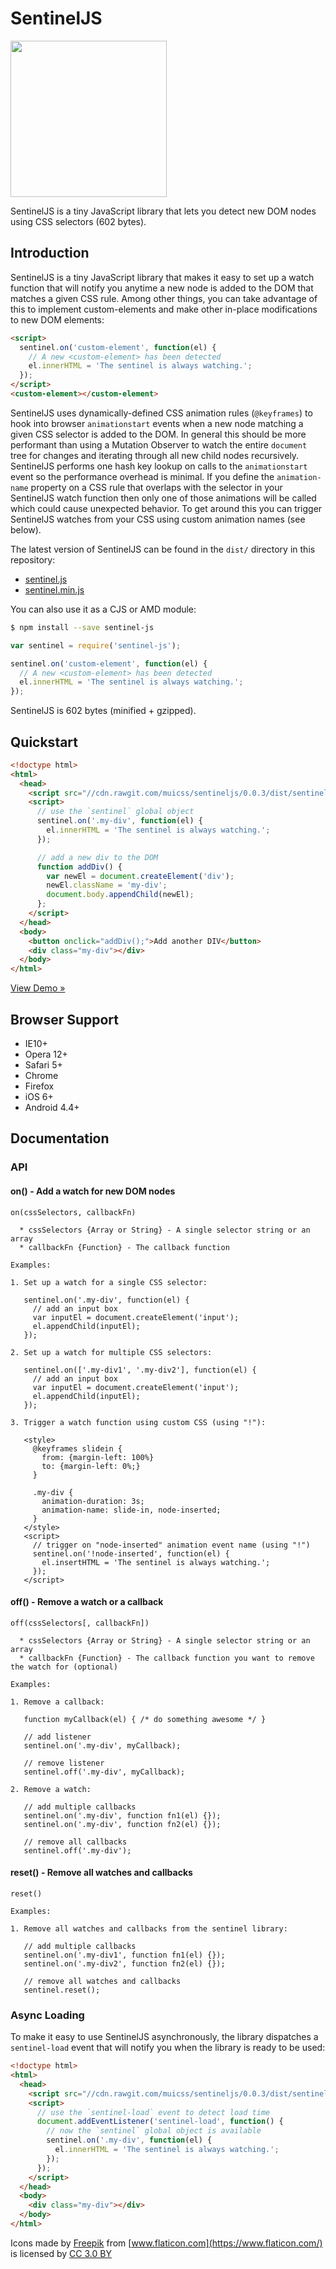 # SentinelJS

<img src="https://www.muicss.com/static/images/sentinel.svg" width="250px">

SentinelJS is a tiny JavaScript library that lets you detect new DOM nodes using CSS selectors (602 bytes).

## Introduction

SentinelJS is a tiny JavaScript library that makes it easy to set up a watch function that will notify you anytime a new node is added to the DOM that matches a given CSS rule. Among other things, you can take advantage of this to implement custom-elements and make other in-place modifications to new DOM elements:

```html
<script>
  sentinel.on('custom-element', function(el) {
    // A new <custom-element> has been detected
    el.innerHTML = 'The sentinel is always watching.';
  });
</script>
<custom-element></custom-element>
```

SentinelJS uses dynamically-defined CSS animation rules (`@keyframes`) to hook into browser `animationstart` events when a new node matching a given CSS selector is added to the DOM. In general this should be more performant than using a Mutation Observer to watch the entire `document` tree for changes and iterating through all new child nodes recursively. SentinelJS performs one hash key lookup on calls to the `animationstart` event so the performance overhead is minimal. If you define the `animation-name` property on a CSS rule that overlaps with the selector in your SentinelJS watch function then only one of those animations will be called which could cause unexpected behavior. To get around this you can trigger SentinelJS watches from your CSS using custom animation names (see below).

The latest version of SentinelJS can be found in the `dist/` directory in this repository:
 * [sentinel.js](https://raw.githubusercontent.com/muicss/sentineljs/master/dist/sentinel.js)
 * [sentinel.min.js](https://raw.githubusercontent.com/muicss/sentineljs/master/dist/sentinel.min.js)

You can also use it as a CJS or AMD module:

```bash
$ npm install --save sentinel-js
```

```javascript
var sentinel = require('sentinel-js');

sentinel.on('custom-element', function(el) {
  // A new <custom-element> has been detected
  el.innerHTML = 'The sentinel is always watching.';
});
```

SentinelJS is 602 bytes (minified + gzipped).

## Quickstart

```html
<!doctype html>
<html>
  <head>
    <script src="//cdn.rawgit.com/muicss/sentineljs/0.0.3/dist/sentinel.min.js"></script>
    <script>
      // use the `sentinel` global object
      sentinel.on('.my-div', function(el) {
        el.innerHTML = 'The sentinel is always watching.';
      });

      // add a new div to the DOM
      function addDiv() {
        var newEl = document.createElement('div');
        newEl.className = 'my-div';
        document.body.appendChild(newEl);
      };
    </script>
  </head>
  <body>
    <button onclick="addDiv();">Add another DIV</button>
    <div class="my-div"></div>
  </body>
</html>
```

[View Demo &raquo;](https://jsfiddle.net/muicss/rbqLbjzf/)

## Browser Support

 * IE10+
 * Opera 12+
 * Safari 5+
 * Chrome
 * Firefox
 * iOS 6+
 * Android 4.4+
 
## Documentation

### API

#### on() - Add a watch for new DOM nodes

```
on(cssSelectors, callbackFn)

  * cssSelectors {Array or String} - A single selector string or an array
  * callbackFn {Function} - The callback function

Examples:

1. Set up a watch for a single CSS selector:

   sentinel.on('.my-div', function(el) {
     // add an input box
     var inputEl = document.createElement('input');
     el.appendChild(inputEl);
   });
  
2. Set up a watch for multiple CSS selectors:
 
   sentinel.on(['.my-div1', '.my-div2'], function(el) {
     // add an input box
     var inputEl = document.createElement('input');
     el.appendChild(inputEl);
   });

3. Trigger a watch function using custom CSS (using "!"):

   <style>
     @keyframes slidein {
       from: {margin-left: 100%}
       to: {margin-left: 0%;}
     }

     .my-div {
       animation-duration: 3s;
       animation-name: slide-in, node-inserted;
     }
   </style>
   <script>
     // trigger on "node-inserted" animation event name (using "!")
     sentinel.on('!node-inserted', function(el) {
       el.insertHTML = 'The sentinel is always watching.';
     });
   </script>
```

#### off() - Remove a watch or a callback

```
off(cssSelectors[, callbackFn])

  * cssSelectors {Array or String} - A single selector string or an array
  * callbackFn {Function} - The callback function you want to remove the watch for (optional)

Examples:

1. Remove a callback:
 
   function myCallback(el) { /* do something awesome */ }

   // add listener
   sentinel.on('.my-div', myCallback);

   // remove listener
   sentinel.off('.my-div', myCallback);

2. Remove a watch:

   // add multiple callbacks
   sentinel.on('.my-div', function fn1(el) {});
   sentinel.on('.my-div', function fn2(el) {});

   // remove all callbacks
   sentinel.off('.my-div');
```

#### reset() - Remove all watches and callbacks

```
reset()

Examples:

1. Remove all watches and callbacks from the sentinel library:

   // add multiple callbacks
   sentinel.on('.my-div1', function fn1(el) {});
   sentinel.on('.my-div2', function fn2(el) {});

   // remove all watches and callbacks
   sentinel.reset();
```

### Async Loading

To make it easy to use SentinelJS asynchronously, the library dispatches a `sentinel-load` event that will notify you when the library is ready to be used:

```html
<!doctype html>
<html>
  <head>
    <script src="//cdn.rawgit.com/muicss/sentineljs/0.0.3/dist/sentinel.min.js" async></script>
    <script>
      // use the `sentinel-load` event to detect load time
      document.addEventListener('sentinel-load', function() {
        // now the `sentinel` global object is available
        sentinel.on('.my-div', function(el) {
          el.innerHTML = 'The sentinel is always watching.';
        });
      });
    </script>
  </head>
  <body>
    <div class="my-div"></div>
  </body>
</html>
```

Icons made by [Freepik](http://www.freepik.com) from [www.flaticon.com](https://www.flaticon.com/) is licensed by [CC 3.0 BY](http://creativecommons.org/licenses/by/3.0/)
